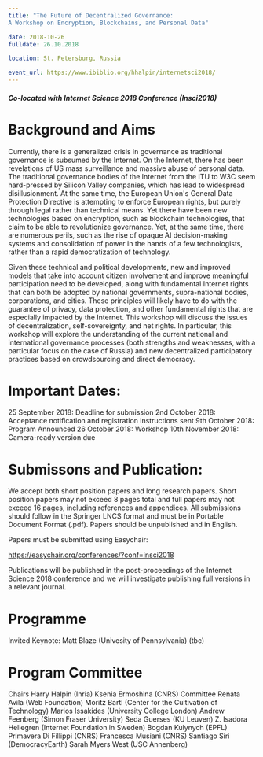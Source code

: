 ```yaml
---
title: "The Future of Decentralized Governance:
A Workshop on Encryption, Blockchains, and Personal Data"

date: 2018-10-26
fulldate: 26.10.2018

location: St. Petersburg, Russia

event_url: https://www.ibiblio.org/hhalpin/internetsci2018/
---
```

##### Co-located with Internet Science 2018 Conference (Insci2018)

Background and Aims
===================

Currently, there is a generalized crisis in governance as traditional governance is subsumed by the Internet. On the Internet, there has been revelations of US mass surveillance and massive abuse of personal data. The traditional governance bodies of the Internet from the ITU to W3C seem hard-pressed by Silicon Valley companies, which has lead to widespread disillusionment. At the same time, the European Union's General Data Protection Directive is attempting to enforce European rights, but purely through legal rather than technical means. Yet there have been new technologies based on encryption, such as blockchain technologies, that claim to be able to revolutionize governance. Yet, at the same time, there are numerous perils, such as the rise of opaque AI decision-making systems and consolidation of power in the hands of a few technologists, rather than a rapid democratization of technology.

Given these technical and political developments, new and improved models that take into account citizen involvement and improve meaningful participation need to be developed, along with fundamental Internet rights that can both be adopted by national governments, supra-national bodies, corporations, and cities. These principles will likely have to do with the guarantee of privacy, data protection, and other fundamental rights that are especially impacted by the Internet. This workshop will discuss the issues of decentralization, self-sovereignty, and net rights. In particular, this workshop will explore the understanding of the current national and international governance processes (both strengths and weaknesses, with a particular focus on the case of Russia) and new decentralized participatory practices based on crowdsourcing and direct democracy.

Important Dates:
================

25 September 2018: Deadline for submission 
2nd October 2018: Acceptance notification and registration instructions sent
9th October 2018: Program Announced
26 October 2018: Workshop
10th November 2018: Camera-ready version due

Submissons and Publication:
================

We accept both short position papers and long research papers. Short position papers may not exceed 8 pages total and full papers may not exceed 16 pages, including references and appendices. All submissions should follow in the Springer LNCS format and must be in Portable Document Format (.pdf). Papers should be unpublished and in English. 

Papers must be submitted using Easychair:

https://easychair.org/conferences/?conf=insci2018

Publications will be published in the post-proceedings of the Internet Science 2018 conference and we will investigate publishing full versions in a relevant journal. 


Programme
================

Invited Keynote: Matt Blaze (Univesity of Pennsylvania) (tbc)

Program Committee
================

Chairs
Harry Halpin (Inria)
Ksenia Ermoshina (CNRS)
Committee
Renata Avila (Web Foundation)
Moritz Bartl (Center for the Cultivation of Technology)
Marios Issakides (University College London)
Andrew Feenberg (Simon Fraser University)
Seda Guerses (KU Leuven)
Z. Isadora Hellegren (Internet Foundation in Sweden)
Bogdan Kulynych (EPFL)
Primavera Di Fillippi (CNRS)
Francesca Musiani (CNRS)
Santiago Siri (DemocracyEarth)
Sarah Myers West (USC Annenberg)